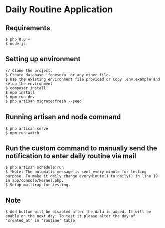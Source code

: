 # Daily Routine Application
## Requirements
    $ php 8.0 +
    $ node.js

## Setting up environment

    // Clone the project.
    $ Create database 'foneseka' or any other file.
    $ Use the existing environment file provided or Copy .env.example and setup the environment
    $ composer install
    $ npm install
    $ npm run dev
    $ php artisan migrate:fresh --seed

## Running artisan and node command
    $ php artisan serve
    $ npm run watch

## Run the custom command to manually send the notification to enter daily routine via mail
    $ php artisan schedule:run
    $ *Note: The automatic message is sent every minute for testing purpose. To make it daily change everyMinute() to daily() in line 19 in app/console/kernel.php.
    $ Setup mailtrap for testing.

## Note
	$ Add button will be disabled after the data is added. It will be enable on the next day. To test it please alter the day of 'created_at' in 'routine' table.
